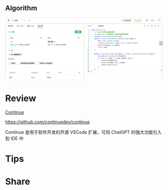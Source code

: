## Algorithm

![ianxiao-2023-07-30-lc.png](../../images/temp/ianxiao-2023-07-30-lc.png)


# Review

[Continue](https://continue.dev/docs/intro)

https://github.com/continuedev/continue

Continue 是用于软件开发的开源 VSCode 扩展，可将 ChatGPT 的强大功能引入到 IDE 中

# Tips


# Share
